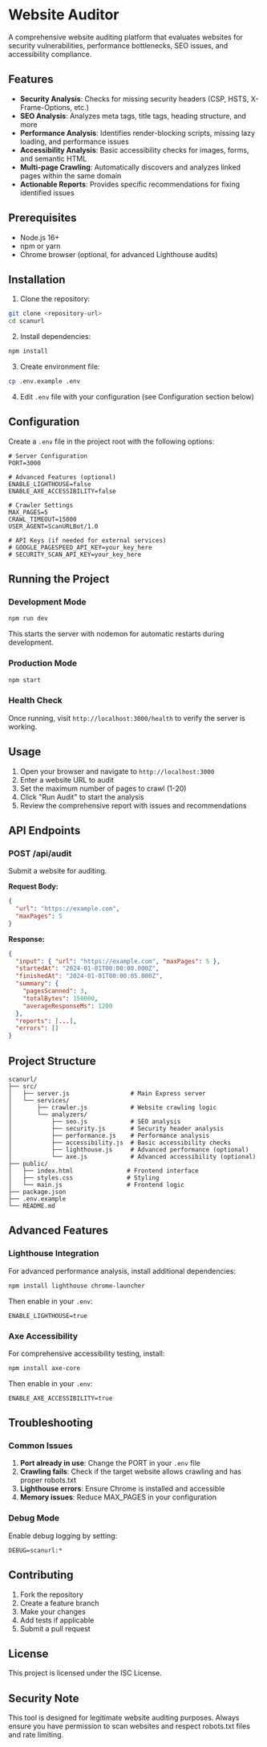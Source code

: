# Website Auditor

A comprehensive website auditing platform that evaluates websites for security vulnerabilities, performance bottlenecks, SEO issues, and accessibility compliance.

## Features

- **Security Analysis**: Checks for missing security headers (CSP, HSTS, X-Frame-Options, etc.)
- **SEO Analysis**: Analyzes meta tags, title tags, heading structure, and more
- **Performance Analysis**: Identifies render-blocking scripts, missing lazy loading, and performance issues
- **Accessibility Analysis**: Basic accessibility checks for images, forms, and semantic HTML
- **Multi-page Crawling**: Automatically discovers and analyzes linked pages within the same domain
- **Actionable Reports**: Provides specific recommendations for fixing identified issues

## Prerequisites

- Node.js 16+ 
- npm or yarn
- Chrome browser (optional, for advanced Lighthouse audits)

## Installation

1. Clone the repository:
```bash
git clone <repository-url>
cd scanurl
```

2. Install dependencies:
```bash
npm install
```

3. Create environment file:
```bash
cp .env.example .env
```

4. Edit `.env` file with your configuration (see Configuration section below)

## Configuration

Create a `.env` file in the project root with the following options:

```env
# Server Configuration
PORT=3000

# Advanced Features (optional)
ENABLE_LIGHTHOUSE=false
ENABLE_AXE_ACCESSIBILITY=false

# Crawler Settings
MAX_PAGES=5
CRAWL_TIMEOUT=15000
USER_AGENT=ScanURLBot/1.0

# API Keys (if needed for external services)
# GOOGLE_PAGESPEED_API_KEY=your_key_here
# SECURITY_SCAN_API_KEY=your_key_here
```

## Running the Project

### Development Mode
```bash
npm run dev
```
This starts the server with nodemon for automatic restarts during development.

### Production Mode
```bash
npm start
```

### Health Check
Once running, visit `http://localhost:3000/health` to verify the server is working.

## Usage

1. Open your browser and navigate to `http://localhost:3000`
2. Enter a website URL to audit
3. Set the maximum number of pages to crawl (1-20)
4. Click "Run Audit" to start the analysis
5. Review the comprehensive report with issues and recommendations

## API Endpoints

### POST /api/audit
Submit a website for auditing.

**Request Body:**
```json
{
  "url": "https://example.com",
  "maxPages": 5
}
```

**Response:**
```json
{
  "input": { "url": "https://example.com", "maxPages": 5 },
  "startedAt": "2024-01-01T00:00:00.000Z",
  "finishedAt": "2024-01-01T00:00:05.000Z",
  "summary": {
    "pagesScanned": 3,
    "totalBytes": 150000,
    "averageResponseMs": 1200
  },
  "reports": [...],
  "errors": []
}
```

## Project Structure

```
scanurl/
├── src/
│   ├── server.js                 # Main Express server
│   └── services/
│       ├── crawler.js            # Website crawling logic
│       └── analyzers/
│           ├── seo.js            # SEO analysis
│           ├── security.js       # Security header analysis
│           ├── performance.js    # Performance analysis
│           ├── accessibility.js  # Basic accessibility checks
│           ├── lighthouse.js     # Advanced performance (optional)
│           └── axe.js            # Advanced accessibility (optional)
├── public/
│   ├── index.html               # Frontend interface
│   ├── styles.css               # Styling
│   └── main.js                  # Frontend logic
├── package.json
├── .env.example
└── README.md
```

## Advanced Features

### Lighthouse Integration
For advanced performance analysis, install additional dependencies:
```bash
npm install lighthouse chrome-launcher
```

Then enable in your `.env`:
```env
ENABLE_LIGHTHOUSE=true
```

### Axe Accessibility
For comprehensive accessibility testing, install:
```bash
npm install axe-core
```

Then enable in your `.env`:
```env
ENABLE_AXE_ACCESSIBILITY=true
```

## Troubleshooting

### Common Issues

1. **Port already in use**: Change the PORT in your `.env` file
2. **Crawling fails**: Check if the target website allows crawling and has proper robots.txt
3. **Lighthouse errors**: Ensure Chrome is installed and accessible
4. **Memory issues**: Reduce MAX_PAGES in your configuration

### Debug Mode
Enable debug logging by setting:
```env
DEBUG=scanurl:*
```

## Contributing

1. Fork the repository
2. Create a feature branch
3. Make your changes
4. Add tests if applicable
5. Submit a pull request

## License

This project is licensed under the ISC License.

## Security Note

This tool is designed for legitimate website auditing purposes. Always ensure you have permission to scan websites and respect robots.txt files and rate limiting.
